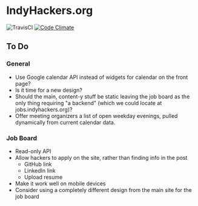 # IndyHackers.org

![TravisCI](https://travis-ci.org/mileszs/indyhackers.org.svg?branch=master)
[![Code Climate](https://codeclimate.com/github/mileszs/indyhackers.org/badges/gpa.svg)](https://codeclimate.com/github/mileszs/indyhackers.org)

## To Do

### General
- Use Google calendar API instead of widgets for calendar on the front page?
- Is it time for a new design?
- Should the main, content-y stuff be static leaving the job board as the only thing requiring "a backend" (which we could locate at jobs.indyhackers.org)?
- Offer meeting organizers a list of open weekday evenings, pulled dynamically from current calendar data.

### Job Board
- Read-only API
- Allow hackers to apply on the site, rather than finding info in the post
  - GitHub link
  - LinkedIn link
  - Upload resume
- Make it work well on mobile devices
- Consider using a completely different design from the main site for the job board
